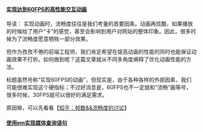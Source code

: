 #### [实现达到60FPS的高性能交互动画](https://zhuanlan.zhihu.com/p/29729996)
导读：
实现动画时，流畅度往往是我们考量的首要因素。动画再炫酷，如果播放的时候给了用户“卡”的感觉，甚至会影响到用户对网站的整体印象。因此，很多时候为了流畅度愿意牺牲一部分效果。
  
但作为孜孜不倦的前端工程师，我们肯定希望在提高动画的性能的同时也能保证动画效果不打折。如何做到呢？这篇文章就从不同多角度阐释了优化动画性能的方法。
  
标题虽然号称“实现60FPS的动画”，但现实是，由于各种各样的外部因素，我们可能很难实现这个硬指标；不过好消息是，60FPS也不一定就和“流畅”画等号，很多时候，30FPS就可以很好的满足需求。

原因嘛，可以先看看【[知乎：帧数&&流畅度的讨论](https://www.zhihu.com/question/21081976)】

  
#### [使用em实现媒体查询语句](em-based-media-query/index.md)